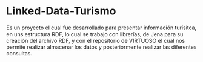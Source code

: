 # Linked-Data-Turismo
Es un proyecto el cual fue desarrollado para presentar información turísitca, en uns estructura RDF, lo cual se trabajo con librerías, de Jena para su creación del archivo RDF, y con el repositorio de VIRTUOSO el cual nos permite realizar almacenar los datos y posteriormente realizar las diferentes consultas.
